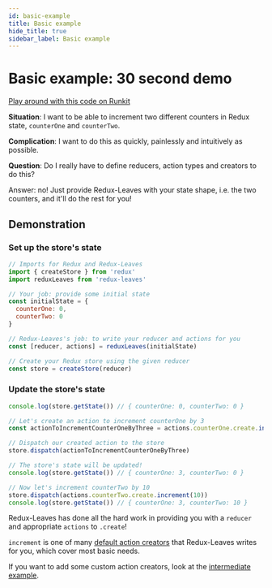 ```yaml
---
id: basic-example
title: Basic example
hide_title: true
sidebar_label: Basic example
---
```


# Basic example: 30 second demo

[Play around with this code on Runkit](https://runkit.com/richardcrng/redux-leaves-basic-example)

**Situation**: I want to be able to increment two different counters in Redux state, `counterOne` and `counterTwo`.

**Complication**: I want to do this as quickly, painlessly and intuitively as possible.

**Question**: Do I really have to define reducers, action types and creators to do this?

Answer: no! Just provide Redux-Leaves with your state shape, i.e. the two counters, and it'll do the rest for you!

## Demonstration

### Set up the store's state
```js
// Imports for Redux and Redux-Leaves
import { createStore } from 'redux'
import reduxLeaves from 'redux-leaves'

// Your job: provide some initial state
const initialState = {
  counterOne: 0,
  counterTwo: 0
}

// Redux-Leaves's job: to write your reducer and actions for you
const [reducer, actions] = reduxLeaves(initialState)

// Create your Redux store using the given reducer
const store = createStore(reducer)
```

### Update the store's state
```js
console.log(store.getState()) // { counterOne: 0, counterTwo: 0 }

// Let's create an action to increment counterOne by 3
const actionToIncrementCounterOneByThree = actions.counterOne.create.increment(3)

// Dispatch our created action to the store
store.dispatch(actionToIncrementCounterOneByThree)

// The store's state will be updated!
console.log(store.getState()) // { counterOne: 3, counterTwo: 0 }

// Now let's increment counterTwo by 10
store.dispatch(actions.counterTwo.create.increment(10))
console.log(store.getState()) // { counterOne: 3, counterTwo: 10 }
```

Redux-Leaves has done all the hard work in providing you with a `reducer` and appropriate `actions` to `.create`!

`increment` is one of many [default action creators](../defaults/README.md) that Redux-Leaves writes for you, which cover most basic needs.

If you want to add some custom action creators, look at the [intermediate example](intermediateExample.md).